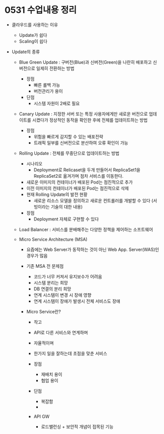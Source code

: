 # 0531 수업내용 정리
- 클라우드를 사용하는 이유
    - Update가 쉽다
    - Scaling이 쉽다

- Update의 종류
    - Blue Green Update : 구버전(Blue)과 신버전(Green)을 나란히 배포하고 신버전으로 일제히 전환하는 방법
        - 장점
            - 빠른 롤백 가능
            - 버전관리가 용이
        - 단점
            - 시스템 자원이 2배로 필요


    - Canary Update : 지정한 서버 또는 특정 사용자에게만 새로운 버전으로 업데이트를 시켰다가 정상적인 동작을 확인한 후에 전체를 업데이트하는 방법
        - 장점
            - 위험을 빠르게 감지할 수 있는 배포전략
            - 트래픽 일부를 신버전으로 분산하여 오류 확인이 가능


    - Rolling Update : 전체를 무중단으로 업데이트하는 방법
        - 시나리오
            - Deployment로 Relicaset을 두개 만들어서 ReplicaSet1을 ReplicaSet2로 옮겨가며 점차 서비스를 이동한다.
        - 새로운 이미지의 컨테이너가 배포된 Pod는 점진적으로 추가
        - 이전 이미지의 컨테이너가 배포된 Pod는 점진적으로 삭제
        - 현재 Rolling Update의 발전 현황
            - 새로운 리소스 모델을 정의하고 새로운 컨트롤러를 개발할 수 있다 (서빙이라는 기술의 대한 내용)
        - 장점
            - Deployment 자체로 구현할 수 있다
        
    

    - Load Balancer : 서비스를 분배해주는 다양한 정책을 제어하는 소프트웨어

    - Micro Service Architecture (MSA)
        - 요즘에는 Web Server가 동작하는 것이 아닌 Web App. Server(WAS)인 경우가 많음
        - 기존 MSA 전 문제점
            - 코드가 너무 커져서 유지보수가 어려움
            - 시스템 분리는 희망
            - DB 연결의 분리 희망
            - 연계 시스템이 변경 시 장애 영향
            - 연계 시스템이 장애가 발생시 전체 서비스도 장애
        
        - Micro Service란?
            - 작고
            - API로 다른 서비스와 연계하며
            - 자율적이며
            - 한가지 일을 잘하는데 초점을 맞춘 서비스


            - 장점
                - 재배치 용이
                - 협업 용이
            - 단점
                - 복잡함
                - 
            - API GW
                - 로드밸런싱 + 보안적 개념이 접목된 기능